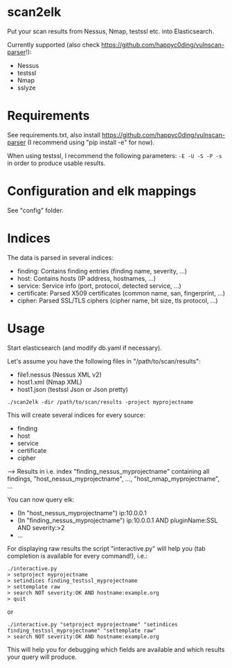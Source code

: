# scan2elk
Put your scan results from Nessus, Nmap, testssl etc. into Elasticsearch.

Currently supported (also check https://github.com/happyc0ding/vulnscan-parser!):
* Nessus
* testssl
* Nmap
* sslyze

# Requirements
See requirements.txt, also install https://github.com/happyc0ding/vulnscan-parser (I recommend using "pip install -e" for now).

When using testssl, I recommend the following parameters: `-E -U -S -P -s` in order to produce usable results.

# Configuration and elk mappings
See "config" folder.

# Indices
The data is parsed in several indices:
* finding: Contains finding entries (finding name, severity, ...)
* host: Contains hosts (IP address, hostnames, ...)
* service: Service info (port, protocol, detected service, ...)
* certificate: Parsed X509 certificates (common name, san, fingerprint, ...)
* cipher: Parsed SSL/TLS ciphers (cipher name, bit size, tls protocol, ...)

# Usage
Start elasticsearch (and modify db.yaml if necessary).

Let's assume you have the following files in "/path/to/scan/results":
* file1.nessus (Nessus XML v2)
* host1.xml (Nmap XML)
* host1.json (testssl Json or Json pretty)
```
./scan2elk -dir /path/to/scan/results -project myprojectname
```
This will create several indices for every source:
* finding
* host
* service
* certificate
* cipher

--> Results in i.e. index "finding_nessus_myprojectname" containing all findings, "host_nessus_myprojectname", ..., "host_nmap_myprojectname", ...

You can now query elk:
* (In "host_nessus_myprojectname") ip:10.0.0.1
* (In "finding_nessus_myprojectname") ip:10.0.0.1 AND pluginName:SSL AND severity:>2
* ...

For displaying raw results the script "interactive.py" will help you (tab completion is available for every command!), i.e.:
```
./interactive.py
> setproject myprojectname
> setindices finding_testssl_myprojectname
> settemplate raw
> search NOT severity:OK AND hostname:example.org
> quit
```
or
```
./interactive.py "setproject myprojectname" "setindices finding_testssl_myprojectname" "settemplate raw"
> search NOT severity:OK AND hostname:example.org
```
This will help you for debugging which fields are available and which results your query will produce.
